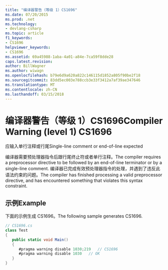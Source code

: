 ```yaml
---
title: "编译器警告（等级 1）CS1696"
ms.date: 07/20/2015
ms.prod: .net
ms.technology:
- devlang-csharp
ms.topic: article
f1_keywords:
- CS1696
helpviewer_keywords:
- CS1696
ms.assetid: 69a45988-1aba-4a01-a84e-7ca59f8dde28
caps.latest.revision: 
author: BillWagner
ms.author: wiwagn
ms.openlocfilehash: b79e6d9a620a822c146115d1852a805f90be2f18
ms.sourcegitcommit: 83dd5ec003e788ccb3e33f3412a7af39ae347646
ms.translationtype: MT
ms.contentlocale: zh-CN
ms.lasthandoff: 03/15/2018
---
```

# <a name="compiler-warning-level-1-cs1696"></a><span data-ttu-id="e3d07-102">编译器警告（等级 1）CS1696</span><span class="sxs-lookup"><span data-stu-id="e3d07-102">Compiler Warning (level 1) CS1696</span></span>
<span data-ttu-id="e3d07-103">应输入单行注释或行尾</span><span class="sxs-lookup"><span data-stu-id="e3d07-103">Single-line comment or end-of-line expected</span></span>  
  
 <span data-ttu-id="e3d07-104">编译器需要预处理器指令后跟行尾终止符或者单行注释。</span><span class="sxs-lookup"><span data-stu-id="e3d07-104">The compiler requires a preprocessor directive to be followed by an end-of-line terminator or by a single-line comment.</span></span> <span data-ttu-id="e3d07-105">编译器已完成有效预处理器指令的处理，并遇到了违反此语法约束的问题。</span><span class="sxs-lookup"><span data-stu-id="e3d07-105">The compiler has finished processing a valid preprocessor directive, and has encountered something that violates this syntax constraint.</span></span>  
  
## <a name="example"></a><span data-ttu-id="e3d07-106">示例</span><span class="sxs-lookup"><span data-stu-id="e3d07-106">Example</span></span>  
 <span data-ttu-id="e3d07-107">下面的示例生成 CS1696。</span><span class="sxs-lookup"><span data-stu-id="e3d07-107">The following sample generates CS1696.</span></span>  
  
```csharp  
// CS1696.cs  
class Test  
{  
   public static void Main()  
   {  
      #pragma warning disable 1030;219   // CS1696  
      #pragma warning disable 1030   // OK  
   }  
}  
```
